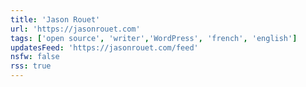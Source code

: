```yaml
---
title: 'Jason Rouet'
url: 'https://jasonrouet.com'
tags: ['open source', 'writer','WordPress', 'french', 'english']
updatesFeed: 'https://jasonrouet.com/feed'
nsfw: false
rss: true
---
```

